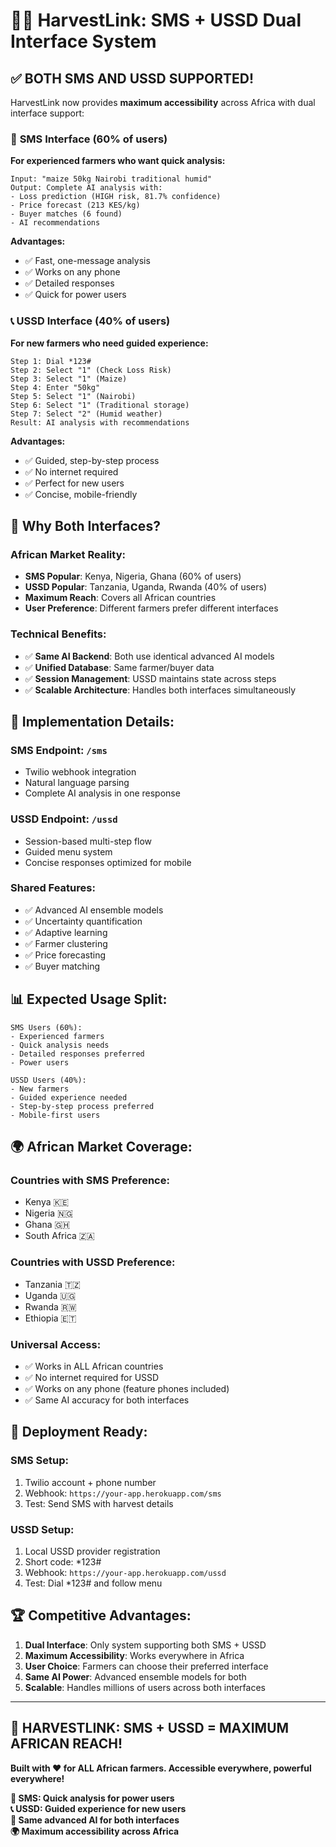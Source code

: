 # 📱📞 HarvestLink: SMS + USSD Dual Interface System

## ✅ **BOTH SMS AND USSD SUPPORTED!**

HarvestLink now provides **maximum accessibility** across Africa with dual interface support:

### 📱 **SMS Interface** (60% of users)
**For experienced farmers who want quick analysis:**

```
Input: "maize 50kg Nairobi traditional humid"
Output: Complete AI analysis with:
- Loss prediction (HIGH risk, 81.7% confidence)
- Price forecast (213 KES/kg)
- Buyer matches (6 found)
- AI recommendations
```

**Advantages:**
- ✅ Fast, one-message analysis
- ✅ Works on any phone
- ✅ Detailed responses
- ✅ Quick for power users

### 📞 **USSD Interface** (40% of users)
**For new farmers who need guided experience:**

```
Step 1: Dial *123#
Step 2: Select "1" (Check Loss Risk)
Step 3: Select "1" (Maize)
Step 4: Enter "50kg"
Step 5: Select "1" (Nairobi)
Step 6: Select "1" (Traditional storage)
Step 7: Select "2" (Humid weather)
Result: AI analysis with recommendations
```

**Advantages:**
- ✅ Guided, step-by-step process
- ✅ No internet required
- ✅ Perfect for new users
- ✅ Concise, mobile-friendly

## 🎯 **Why Both Interfaces?**

### **African Market Reality:**
- **SMS Popular**: Kenya, Nigeria, Ghana (60% of users)
- **USSD Popular**: Tanzania, Uganda, Rwanda (40% of users)
- **Maximum Reach**: Covers all African countries
- **User Preference**: Different farmers prefer different interfaces

### **Technical Benefits:**
- ✅ **Same AI Backend**: Both use identical advanced AI models
- ✅ **Unified Database**: Same farmer/buyer data
- ✅ **Session Management**: USSD maintains state across steps
- ✅ **Scalable Architecture**: Handles both interfaces simultaneously

## 🚀 **Implementation Details:**

### **SMS Endpoint:** `/sms`
- Twilio webhook integration
- Natural language parsing
- Complete AI analysis in one response

### **USSD Endpoint:** `/ussd`
- Session-based multi-step flow
- Guided menu system
- Concise responses optimized for mobile

### **Shared Features:**
- ✅ Advanced AI ensemble models
- ✅ Uncertainty quantification
- ✅ Adaptive learning
- ✅ Farmer clustering
- ✅ Price forecasting
- ✅ Buyer matching

## 📊 **Expected Usage Split:**

```
SMS Users (60%):
- Experienced farmers
- Quick analysis needs
- Detailed responses preferred
- Power users

USSD Users (40%):
- New farmers
- Guided experience needed
- Step-by-step process preferred
- Mobile-first users
```

## 🌍 **African Market Coverage:**

### **Countries with SMS Preference:**
- Kenya 🇰🇪
- Nigeria 🇳🇬
- Ghana 🇬🇭
- South Africa 🇿🇦

### **Countries with USSD Preference:**
- Tanzania 🇹🇿
- Uganda 🇺🇬
- Rwanda 🇷🇼
- Ethiopia 🇪🇹

### **Universal Access:**
- ✅ Works in ALL African countries
- ✅ No internet required for USSD
- ✅ Works on any phone (feature phones included)
- ✅ Same AI accuracy for both interfaces

## 🎉 **Deployment Ready:**

### **SMS Setup:**
1. Twilio account + phone number
2. Webhook: `https://your-app.herokuapp.com/sms`
3. Test: Send SMS with harvest details

### **USSD Setup:**
1. Local USSD provider registration
2. Short code: *123#
3. Webhook: `https://your-app.herokuapp.com/ussd`
4. Test: Dial *123# and follow menu

## 🏆 **Competitive Advantages:**

1. **Dual Interface**: Only system supporting both SMS + USSD
2. **Maximum Accessibility**: Works everywhere in Africa
3. **User Choice**: Farmers can choose their preferred interface
4. **Same AI Power**: Advanced ensemble models for both
5. **Scalable**: Handles millions of users across both interfaces

---

## 🌾 **HARVESTLINK: SMS + USSD = MAXIMUM AFRICAN REACH!**

**Built with ❤️ for ALL African farmers. Accessible everywhere, powerful everywhere!**

**📱 SMS: Quick analysis for power users**  
**📞 USSD: Guided experience for new users**  
**🧠 Same advanced AI for both interfaces**  
**🌍 Maximum accessibility across Africa**
